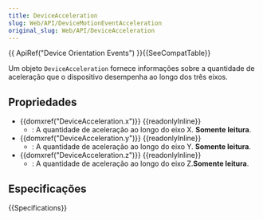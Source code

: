 ```yaml
---
title: DeviceAcceleration
slug: Web/API/DeviceMotionEventAcceleration
original_slug: Web/API/DeviceAcceleration
---
```


{{ ApiRef("Device Orientation Events") }}{{SeeCompatTable}}

Um objeto `DeviceAcceleration` fornece informações sobre a quantidade de aceleração que o dispositivo desempenha ao longo dos três eixos.

## Propriedades

- {{domxref("DeviceAcceleration.x")}} {{readonlyInline}}
  - : A quantidade de aceleração ao longo do eixo X. **Somente leitura**.
- {{domxref("DeviceAcceleration.y")}} {{readonlyInline}}
  - : A quantidade de aceleração ao longo do eixo Y. **Somente leitura**.
- {{domxref("DeviceAcceleration.z")}} {{readonlyInline}}
  - : A quantidade de aceleração ao longo do eixo Z.**Somente leitura**.

## Especificações

{{Specifications}}
